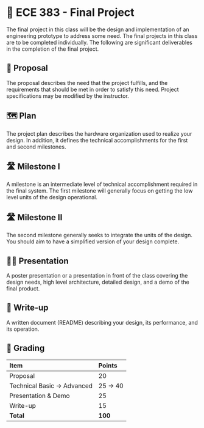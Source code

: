 # 🚀 ECE 383 - Final Project

The final project in this class will be the design and implementation of an engineering prototype to address some need. The final projects in this class are to be completed individually. The following are significant deliverables in the completion of the final project. 

## 📝 Proposal

The proposal describes the need that the project fulfills, and the requirements that should be met in order to satisfy this need. Project specifications may be modified by the instructor.

## 🗺️ Plan

The project plan describes the hardware organization used to realize your design. In addition, it defines the technical accomplishments for the first and second milestones.

## 🛣️ Milestone I

A milestone is an intermediate level of technical accomplishment required in the final system. The first milestone will generally focus on getting the low level units of the design operational.

## 🛣️ Milestone II

The second milestone generally seeks to integrate the units of the design. You should aim to have a simplified version of your design complete.

## 	🧑‍🏫 Presentation

A poster presentation or a presentation in front of the class covering the design needs, high level architecture, detailed design, and a demo of the final product.

## 📄 Write-up

A written document (README) describing your design, its performance, and its operation.

## 💯 Grading

| Item | Points |
|:-----|:-------|
| Proposal | 20 |
| Technical Basic -> Advanced | 25 -> 40 |
| Presentation & Demo | 25 |
| Write-up | 15 |
| **Total** | **100** |
